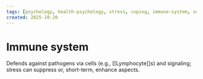 ```yaml
---
tags: [psychology, health-psychology, stress, coping, immune-system, social-support, personality]
created: 2025-10-20
---
```

# Immune system

Defends against pathogens via cells (e.g., [[Lymphocyte]]s) and signaling; stress can suppress or, short-term, enhance aspects.
